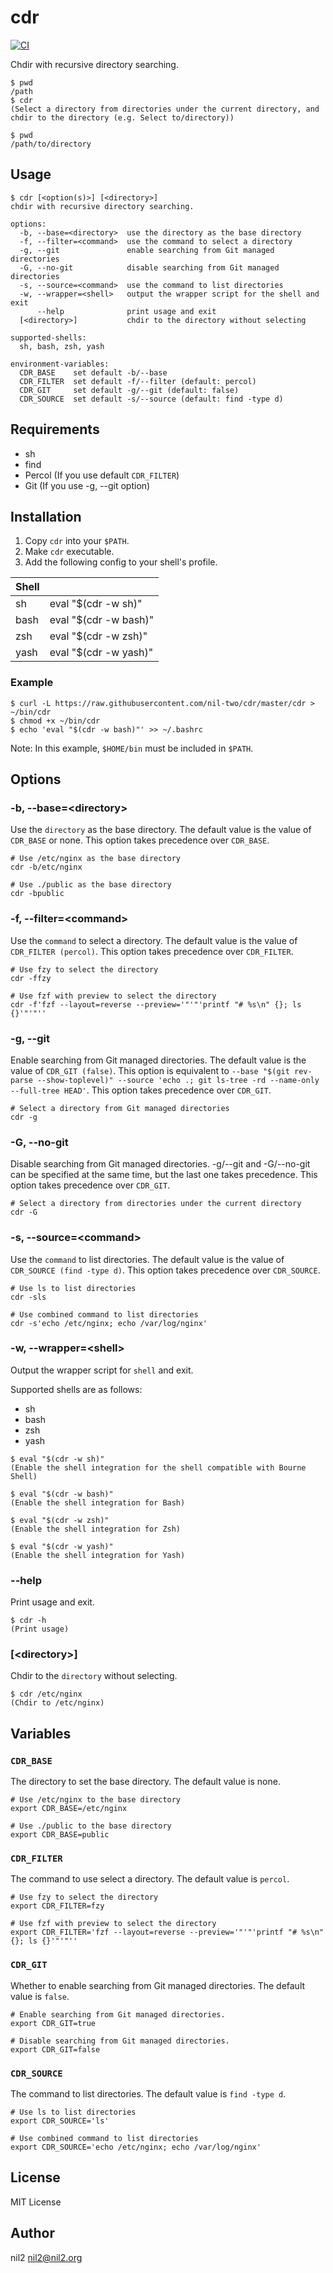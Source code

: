cdr
===

[![CI](https://github.com/nil-two/cdr/actions/workflows/test.yml/badge.svg)](https://github.com/nil-two/cdr/actions/workflows/test.yml)

Chdir with recursive directory searching.

```
$ pwd
/path
$ cdr
(Select a directory from directories under the current directory, and chdir to the directory (e.g. Select to/directory))

$ pwd
/path/to/directory
```

Usage
-----

```
$ cdr [<option(s)>] [<directory>]
chdir with recursive directory searching.

options:
  -b, --base=<directory>  use the directory as the base directory
  -f, --filter=<command>  use the command to select a directory
  -g, --git               enable searching from Git managed directories
  -G, --no-git            disable searching from Git managed directories
  -s, --source=<command>  use the command to list directories
  -w, --wrapper=<shell>   output the wrapper script for the shell and exit
      --help              print usage and exit
  [<directory>]           chdir to the directory without selecting

supported-shells:
  sh, bash, zsh, yash

environment-variables:
  CDR_BASE    set default -b/--base
  CDR_FILTER  set default -f/--filter (default: percol)
  CDR_GIT     set default -g/--git (default: false)
  CDR_SOURCE  set default -s/--source (default: find -type d)
```

Requirements
------------

- sh
- find
- Percol (If you use default `CDR_FILTER`)
- Git (If you use -g, --git option)

Installation
------------

1. Copy `cdr` into your `$PATH`.
2. Make `cdr` executable.
3. Add the following config to your shell's profile.

| Shell |                       |
|-------|-----------------------|
| sh    | eval "$(cdr -w sh)"   |
| bash  | eval "$(cdr -w bash)" |
| zsh   | eval "$(cdr -w zsh)"  |
| yash  | eval "$(cdr -w yash)" |

### Example

```
$ curl -L https://raw.githubusercontent.com/nil-two/cdr/master/cdr > ~/bin/cdr
$ chmod +x ~/bin/cdr
$ echo 'eval "$(cdr -w bash)"' >> ~/.bashrc
```

Note: In this example, `$HOME/bin` must be included in `$PATH`.

Options
-------

### -b, --base=\<directory\>

Use the `directory` as the base directory.
The default value is the value of `CDR_BASE` or none.
This option takes precedence over `CDR_BASE`.

```
# Use /etc/nginx as the base directory
cdr -b/etc/nginx

# Use ./public as the base directory
cdr -bpublic
```

### -f, --filter=\<command\>

Use the `command` to select a directory.
The default value is the value of `CDR_FILTER (percol)`.
This option takes precedence over `CDR_FILTER`.

```
# Use fzy to select the directory
cdr -ffzy

# Use fzf with preview to select the directory
cdr -f'fzf --layout=reverse --preview='"'"'printf "# %s\n" {}; ls {}'"'"''
```

### -g, --git

Enable searching from Git managed directories.
The default value is the value of `CDR_GIT (false)`.
This option is equivalent to `--base "$(git rev-parse --show-toplevel)" --source 'echo .; git ls-tree -rd --name-only --full-tree HEAD'`.
This option takes precedence over `CDR_GIT`.

```
# Select a directory from Git managed directories
cdr -g
```

### -G, --no-git

Disable searching from Git managed directories.
-g/--git and -G/--no-git can be specified at the same time, but the last one takes precedence.
This option takes precedence over `CDR_GIT`.

```
# Select a directory from directories under the current directory
cdr -G
```

### -s, --source=\<command\>

Use the `command` to list directories.
The default value is the value of `CDR_SOURCE (find -type d)`.
This option takes precedence over `CDR_SOURCE`.

```
# Use ls to list directories
cdr -sls

# Use combined command to list directories
cdr -s'echo /etc/nginx; echo /var/log/nginx'
```

### -w, --wrapper=\<shell\>

Output the wrapper script for `shell` and exit.

Supported shells are as follows:

- sh
- bash
- zsh
- yash

```
$ eval "$(cdr -w sh)"
(Enable the shell integration for the shell compatible with Bourne Shell)

$ eval "$(cdr -w bash)"
(Enable the shell integration for Bash)

$ eval "$(cdr -w zsh)"
(Enable the shell integration for Zsh)

$ eval "$(cdr -w yash)"
(Enable the shell integration for Yash)
```

### --help

Print usage and exit.

```
$ cdr -h
(Print usage)
```

### [\<directory\>]

Chdir to the `directory` without selecting.

```
$ cdr /etc/nginx
(Chdir to /etc/nginx)
```

Variables
---------

### `CDR_BASE`

The directory to set the base directory.
The default value is none.

```
# Use /etc/nginx to the base directory
export CDR_BASE=/etc/nginx

# Use ./public to the base directory
export CDR_BASE=public
```

### `CDR_FILTER`

The command to use select a directory.
The default value is `percol`.

```
# Use fzy to select the directory
export CDR_FILTER=fzy

# Use fzf with preview to select the directory
export CDR_FILTER='fzf --layout=reverse --preview='"'"'printf "# %s\n" {}; ls {}'"'"''
```

### `CDR_GIT`

Whether to enable searching from Git managed directories.
The default value is `false`.

```
# Enable searching from Git managed directories.
export CDR_GIT=true

# Disable searching from Git managed directories.
export CDR_GIT=false
```

### `CDR_SOURCE`

The command to list directories.
The default value is `find -type d`.

```
# Use ls to list directories
export CDR_SOURCE='ls'

# Use combined command to list directories
export CDR_SOURCE='echo /etc/nginx; echo /var/log/nginx'
```

License
-------

MIT License

Author
------

nil2 <nil2@nil2.org>
